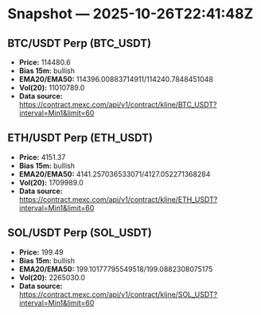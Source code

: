 # Snapshot — 2025-10-26T22:41:48Z

## BTC/USDT Perp (BTC_USDT)
- **Price:** 114480.6
- **Bias 15m:** bullish
- **EMA20/EMA50:** 114396.00883714911/114240.7848451048
- **Vol(20):** 11010789.0
- **Data source:** https://contract.mexc.com/api/v1/contract/kline/BTC_USDT?interval=Min1&limit=60

## ETH/USDT Perp (ETH_USDT)
- **Price:** 4151.37
- **Bias 15m:** bullish
- **EMA20/EMA50:** 4141.257036533071/4127.052271368284
- **Vol(20):** 1709989.0
- **Data source:** https://contract.mexc.com/api/v1/contract/kline/ETH_USDT?interval=Min1&limit=60

## SOL/USDT Perp (SOL_USDT)
- **Price:** 199.49
- **Bias 15m:** bullish
- **EMA20/EMA50:** 199.10177795549518/199.0882308075175
- **Vol(20):** 2265030.0
- **Data source:** https://contract.mexc.com/api/v1/contract/kline/SOL_USDT?interval=Min1&limit=60
